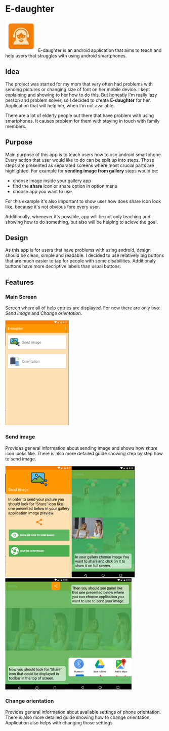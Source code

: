 # E-daughter
<img src="https://github.com/nani92/android-for-dummies/blob/gh-pages/web_hi_res_512.png" width=100 heigt=100/>
E-daughter is an android application that aims to teach and help users that struggles with using android smartphones.

## Idea
The project was started for my mom that very often had problems with sending pictures or changing size of font on her 
mobile device. I kept explaining and showing to her how to do this. But honestly I'm really lazy person and problem solver, 
so I decided to create **E-daughter** for her. Application that will help her, when I'm not available.

There are a lot of elderly people out there that have problem with using smartphones. It causes problem for them with 
staying in touch with family members. 

## Purpose
Main purpose of this app is to teach users how to use android smartphone. Every action that user would like to do can be
split up into steps. Those steps are presented as separated screens where most crucial parts are highlighted.
For example for **sending image from gallery** steps would be:
* choose image inside your gallery app
* find the **share** icon or share option in option menu
* choose app you want to use

For this example it's also important to show user how does share icon look like, because it's not obvious fore every user.

Additionally, whenever it's possible, app will be not only teaching and showing how to do something, but also will be 
helping to acieve the goal.

## Design
As this app is for users that have problems with using android, design should be clean, simple and readable. I decided to
use relatively big buttons that are much easier to tap for people with some disabilities. Additionaly buttons have more
decriptive labels than usual buttons.

## Features
### Main Screen
Screen where all of help entries are displayed. For now there are only two: *Send image* and *Change orientation*.

<img src="https://github.com/nani92/android-for-dummies/blob/gh-pages/Screen%20Shot%202018-02-21%20at%2019.07.21.png" width=200/>

### Send image
Provides general information about sending image and shows how *share* icon looks like. There is also more detailed guide showing step by step how to send image.

<img src="https://github.com/nani92/android-for-dummies/blob/gh-pages/Screen%20Shot%202018-02-21%20at%2019.07.36.png" height=350/><img src="https://github.com/nani92/android-for-dummies/blob/gh-pages/Screen%20Shot%202018-02-21%20at%2019.08.00.png" height=350/><img src="https://github.com/nani92/android-for-dummies/blob/gh-pages/Screen%20Shot%202018-02-21%20at%2019.08.18.png" height=350/><img src="https://github.com/nani92/android-for-dummies/blob/gh-pages/Screen%20Shot%202018-02-21%20at%2019.08.36.png" height=350/>

### Change orientation
Provides general information about available settings of phone orientation. There is also more detailed guide showing how to change orientation. Application also helps with changing those settings.
